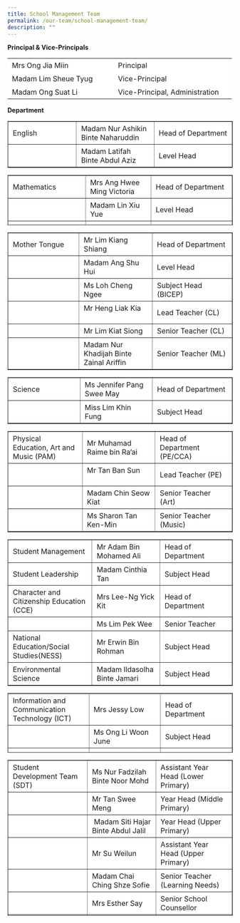 ```yaml
---
title: School Management Team
permalink: /our-team/school-management-team/
description: ""
---
```

**Principal & Vice-Principals**

<table border="0" style="box-sizing: inherit; border-collapse: collapse; border-spacing: 0px; max-width: 100%; width: 792.225px;"><tbody style="box-sizing: inherit;"><tr style="box-sizing: inherit; background: rgb(255, 255, 255);"><td style="box-sizing: inherit; padding: 5px 10px; width: 395.612px;">Mrs Ong Jia Miin</td><td style="box-sizing: inherit; padding: 5px 10px; width: 395.612px;">Principal</td></tr><tr style="box-sizing: inherit; background: rgb(255, 255, 255);"><td style="box-sizing: inherit; padding: 5px 10px; width: 395.612px;">Madam Lim Sheue Tyug</td><td style="box-sizing: inherit; padding: 5px 10px; width: 395.612px;">Vice-Principal</td></tr><tr style="box-sizing: inherit; background: rgb(255, 255, 255);"><td style="box-sizing: inherit; padding: 5px 10px; width: 395.612px;">Madam Ong Suat Li</td><td style="box-sizing: inherit; padding: 5px 10px; width: 395.612px;">Vice-Principal, Administration</td></tr></tbody></table>

**Department**

<table border="1" style="box-sizing: inherit; border-collapse: collapse; border-spacing: 0px; max-width: 100%; width: 792.225px;"><tbody style="box-sizing: inherit;"><tr style="box-sizing: inherit; background: rgb(255, 255, 255);"><td style="box-sizing: inherit; padding: 5px 10px; width: 263.737px;">English</td><td style="box-sizing: inherit; padding: 5px 10px; width: 263.737px;">Madam Nur Ashikin Binte Naharuddin</td><td style="box-sizing: inherit; padding: 5px 10px; width: 263.75px;">Head of Department</td></tr><tr style="box-sizing: inherit; background: rgb(255, 255, 255);"><td style="box-sizing: inherit; padding: 5px 10px; width: 263.737px;">&nbsp;</td><td style="box-sizing: inherit; padding: 5px 10px; width: 263.737px;">Madam Latifah Binte Abdul Aziz</td><td style="box-sizing: inherit; padding: 5px 10px; width: 263.75px;">Level Head</td></tr></tbody></table>

<table border="1" style="box-sizing: inherit; border-collapse: collapse; border-spacing: 0px; max-width: 100%; width: 792.225px; height: 111px;"><tbody style="box-sizing: inherit;"><tr style="box-sizing: inherit; background: rgb(255, 255, 255); height: 44px;"><td style="box-sizing: inherit; padding: 5px 10px; width: 263.737px; height: 44px;">Mathematics</td><td style="box-sizing: inherit; padding: 5px 10px; width: 263.737px; height: 44px;">Mrs Ang Hwee Ming Victoria</td><td style="box-sizing: inherit; padding: 5px 10px; width: 263.75px; height: 44px;">Head of Department</td></tr><tr style="box-sizing: inherit; background: rgb(255, 255, 255); height: 23px;"><td style="box-sizing: inherit; padding: 5px 10px; width: 263.737px; height: 23px;">&nbsp;</td><td style="box-sizing: inherit; padding: 5px 10px; width: 263.737px; height: 23px;">Madam Lin Xiu Yue</td><td style="box-sizing: inherit; padding: 5px 10px; width: 263.75px; height: 23px;">Level Head</td></tr><tr style="box-sizing: inherit; background: rgb(255, 255, 255); height: 44px;"><td style="box-sizing: inherit; padding: 5px 10px; width: 263.737px; height: 44px;">&nbsp;</td><td style="box-sizing: inherit; padding: 5px 10px; width: 263.737px; height: 44px;">Mr Ves Chee Kim Lee</td><td style="box-sizing: inherit; padding: 5px 10px; width: 263.75px; height: 44px;">Senior Teacher (Mathematics)</td></tr></tbody></table>

<table border="1" style="box-sizing: inherit; border-collapse: collapse; border-spacing: 0px; max-width: 100%; width: 792.225px;"><tbody style="box-sizing: inherit;"><tr style="box-sizing: inherit; background: rgb(255, 255, 255);"><td style="box-sizing: inherit; padding: 5px 10px; width: 263.737px;">Mother Tongue</td><td style="box-sizing: inherit; padding: 5px 10px; width: 263.737px;">Mr Lim Kiang Shiang</td><td style="box-sizing: inherit; padding: 5px 10px; width: 263.75px;">Head of Department</td></tr><tr style="box-sizing: inherit; background: rgb(255, 255, 255);"><td style="box-sizing: inherit; padding: 5px 10px; width: 263.737px;">&nbsp;</td><td style="box-sizing: inherit; padding: 5px 10px; width: 263.737px;">Madam Ang Shu Hui&nbsp; &nbsp;&nbsp;</td><td style="box-sizing: inherit; padding: 5px 10px; width: 263.75px;">Level Head</td></tr><tr style="box-sizing: inherit; background: rgb(255, 255, 255);"><td style="box-sizing: inherit; padding: 5px 10px; width: 263.737px;">&nbsp;</td><td style="box-sizing: inherit; padding: 5px 10px; width: 263.737px;">Ms Loh Cheng Ngee</td><td style="box-sizing: inherit; padding: 5px 10px; width: 263.75px;">Subject Head (BICEP)</td></tr><tr style="box-sizing: inherit; background: rgb(255, 255, 255);"><td style="box-sizing: inherit; padding: 5px 10px; width: 263.737px;">&nbsp;</td><td style="box-sizing: inherit; padding: 5px 10px; width: 263.737px;">Mr Heng Liak Kia&nbsp; &nbsp; &nbsp;</td><td style="box-sizing: inherit; padding: 5px 10px; width: 263.75px;">Lead Teacher (CL)</td></tr><tr style="box-sizing: inherit; background: rgb(255, 255, 255);"><td style="box-sizing: inherit; padding: 5px 10px; width: 263.737px;">&nbsp;</td><td style="box-sizing: inherit; padding: 5px 10px; width: 263.737px;">Mr Lim Kiat Siong</td><td style="box-sizing: inherit; padding: 5px 10px; width: 263.75px;">Senior Teacher (CL)</td></tr><tr style="box-sizing: inherit; background: rgb(255, 255, 255);"><td style="box-sizing: inherit; padding: 5px 10px; width: 263.737px;">&nbsp;</td><td style="box-sizing: inherit; padding: 5px 10px; width: 263.737px;">Madam Nur Khadijah Binte Zainal Ariffin&nbsp;</td><td style="box-sizing: inherit; padding: 5px 10px; width: 263.75px;">Senior Teacher (ML)</td></tr></tbody></table>

<table border="1" style="box-sizing: inherit; border-collapse: collapse; border-spacing: 0px; max-width: 100%; width: 792.225px;"><tbody style="box-sizing: inherit;"><tr style="box-sizing: inherit; background: rgb(255, 255, 255);"><td style="box-sizing: inherit; padding: 5px 10px; width: 263.737px;">Science</td><td style="box-sizing: inherit; padding: 5px 10px; width: 263.737px;">Ms Jennifer Pang Swee May</td><td style="box-sizing: inherit; padding: 5px 10px; width: 263.75px;">Head of Department</td></tr><tr style="box-sizing: inherit; background: rgb(255, 255, 255);"><td style="box-sizing: inherit; padding: 5px 10px; width: 263.737px;">&nbsp;</td><td style="box-sizing: inherit; padding: 5px 10px; width: 263.737px;">Miss Lim Khin Fung</td><td style="box-sizing: inherit; padding: 5px 10px; width: 263.75px;">Subject Head</td></tr></tbody></table>

<table border="1" style="box-sizing: inherit; border-collapse: collapse; border-spacing: 0px; max-width: 100%; width: 792.225px;"><tbody style="box-sizing: inherit;"><tr style="box-sizing: inherit; background: rgb(255, 255, 255);"><td style="box-sizing: inherit; padding: 5px 10px; width: 263.737px;">Physical Education, Art and Music (PAM)</td><td style="box-sizing: inherit; padding: 5px 10px; width: 263.737px;">Mr Muhamad Raime bin Ra’ai</td><td style="box-sizing: inherit; padding: 5px 10px; width: 263.75px;">Head of Department (PE/CCA)</td></tr><tr style="box-sizing: inherit; background: rgb(255, 255, 255);"><td style="box-sizing: inherit; padding: 5px 10px; width: 263.737px;">&nbsp;</td><td style="box-sizing: inherit; padding: 5px 10px; width: 263.737px;">Mr Tan Ban Sun&nbsp; &nbsp; &nbsp; &nbsp; &nbsp; &nbsp;</td><td style="box-sizing: inherit; padding: 5px 10px; width: 263.75px;">Lead Teacher (PE)</td></tr><tr style="box-sizing: inherit; background: rgb(255, 255, 255);"><td style="box-sizing: inherit; padding: 5px 10px; width: 263.737px;">&nbsp;</td><td style="box-sizing: inherit; padding: 5px 10px; width: 263.737px;">Madam Chin Seow Kiat&nbsp;</td><td style="box-sizing: inherit; padding: 5px 10px; width: 263.75px;">Senior Teacher (Art)</td></tr><tr style="box-sizing: inherit; background: rgb(255, 255, 255);"><td style="box-sizing: inherit; padding: 5px 10px; width: 263.737px;">&nbsp;</td><td style="box-sizing: inherit; padding: 5px 10px; width: 263.737px;">Ms Sharon Tan Ken-Min&nbsp;</td><td style="box-sizing: inherit; padding: 5px 10px; width: 263.75px;">Senior Teacher (Music)</td></tr></tbody></table>

<table border="1" style="box-sizing: inherit; border-collapse: collapse; border-spacing: 0px; max-width: 100%; width: 792.225px;"><tbody style="box-sizing: inherit;"><tr style="box-sizing: inherit; background: rgb(255, 255, 255);"><td style="box-sizing: inherit; padding: 5px 10px; width: 263.737px;">Student Management</td><td style="box-sizing: inherit; padding: 5px 10px; width: 263.737px;">Mr Adam Bin Mohamed Ali</td><td style="box-sizing: inherit; padding: 5px 10px; width: 263.75px;">Head of Department</td></tr><tr style="box-sizing: inherit; background: rgb(255, 255, 255);"><td style="box-sizing: inherit; padding: 5px 10px; width: 263.737px;">Student Leadership</td><td style="box-sizing: inherit; padding: 5px 10px; width: 263.737px;">Madam Cinthia Tan</td><td style="box-sizing: inherit; padding: 5px 10px; width: 263.75px;">Subject Head&nbsp;</td></tr><tr style="box-sizing: inherit; background: rgb(255, 255, 255);"><td style="box-sizing: inherit; padding: 5px 10px; width: 263.737px;">Character and Citizenship Education (CCE)</td><td style="box-sizing: inherit; padding: 5px 10px; width: 263.737px;">Mrs Lee-Ng Yick Kit</td><td style="box-sizing: inherit; padding: 5px 10px; width: 263.75px;">Head of Department</td></tr><tr style="box-sizing: inherit; background: rgb(255, 255, 255);"><td style="box-sizing: inherit; padding: 5px 10px; width: 263.737px;">&nbsp;</td><td style="box-sizing: inherit; padding: 5px 10px; width: 263.737px;">Ms Lim Pek Wee</td><td style="box-sizing: inherit; padding: 5px 10px; width: 263.75px;">Senior Teacher&nbsp;</td></tr><tr style="box-sizing: inherit; background: rgb(255, 255, 255);"><td style="box-sizing: inherit; padding: 5px 10px; width: 263.737px;">National Education/Social Studies(NESS)</td><td style="box-sizing: inherit; padding: 5px 10px; width: 263.737px;">Mr Erwin Bin Rohman</td><td style="box-sizing: inherit; padding: 5px 10px; width: 263.75px;">Subject Head</td></tr><tr style="box-sizing: inherit; background: rgb(255, 255, 255);"><td style="box-sizing: inherit; padding: 5px 10px; width: 263.737px;">Environmental Science</td><td style="box-sizing: inherit; padding: 5px 10px; width: 263.737px;">Madam Ildasolha Binte Jamari &nbsp;</td><td style="box-sizing: inherit; padding: 5px 10px; width: 263.75px;">Subject Head</td></tr></tbody></table>

<table border="1" style="box-sizing: inherit; border-collapse: collapse; border-spacing: 0px; max-width: 100%; width: 792.225px; height: 132px;"><tbody style="box-sizing: inherit;"><tr style="box-sizing: inherit; background: rgb(255, 255, 255); height: 65px;"><td style="box-sizing: inherit; padding: 5px 10px; width: 263.737px; height: 65px;">Information and Communication Technology (ICT)</td><td style="box-sizing: inherit; padding: 5px 10px; width: 263.737px; height: 65px;">Mrs Jessy Low</td><td style="box-sizing: inherit; padding: 5px 10px; width: 263.75px; height: 65px;">Head of Department</td></tr><tr style="box-sizing: inherit; background: rgb(255, 255, 255); height: 23px;"><td style="box-sizing: inherit; padding: 5px 10px; width: 263.737px; height: 23px;">&nbsp;</td><td style="box-sizing: inherit; padding: 5px 10px; width: 263.737px; height: 23px;">Ms Ong Li Woon June</td><td style="box-sizing: inherit; padding: 5px 10px; width: 263.75px; height: 23px;">Subject Head</td></tr><tr style="box-sizing: inherit; background: rgb(255, 255, 255); height: 44px;"><td style="box-sizing: inherit; padding: 5px 10px; width: 263.737px; height: 44px;">&nbsp;</td><td style="box-sizing: inherit; padding: 5px 10px; width: 263.737px; height: 44px;">Madam Nooraina Binte Mohammad Nasir</td><td style="box-sizing: inherit; padding: 5px 10px; width: 263.75px; height: 44px;">Subject Head (ALP)</td></tr></tbody></table>

<table border="1" style="box-sizing: inherit; border-collapse: collapse; border-spacing: 0px; max-width: 100%; width: 792.225px; height: 348px;"><tbody style="box-sizing: inherit;"><tr style="box-sizing: inherit; background: rgb(255, 255, 255);"><td style="box-sizing: inherit; padding: 5px 10px; width: 263.737px;">Student Development Team (SDT)</td><td style="box-sizing: inherit; padding: 5px 10px; width: 263.737px;">Ms Nur Fadzilah Binte Noor Mohd</td><td style="box-sizing: inherit; padding: 5px 10px; width: 263.75px;">Assistant Year Head (Lower Primary)</td></tr><tr style="box-sizing: inherit; background: rgb(255, 255, 255);"><td style="box-sizing: inherit; padding: 5px 10px; width: 263.737px;">&nbsp;</td><td style="box-sizing: inherit; padding: 5px 10px; width: 263.737px;">Mr Tan Swee Meng</td><td style="box-sizing: inherit; padding: 5px 10px; width: 263.75px;">Year Head (Middle Primary)</td></tr><tr style="box-sizing: inherit; background: rgb(255, 255, 255);"><td style="box-sizing: inherit; padding: 5px 10px; width: 263.737px;">&nbsp;</td><td style="box-sizing: inherit; padding: 5px 10px; width: 263.737px;">&nbsp;Madam Siti Hajar Binte Abdul Jalil</td><td style="box-sizing: inherit; padding: 5px 10px; width: 263.75px;">Year Head (Upper Primary)</td></tr><tr style="box-sizing: inherit; background: rgb(255, 255, 255);"><td style="box-sizing: inherit; padding: 5px 10px; width: 263.737px;">&nbsp;</td><td style="box-sizing: inherit; padding: 5px 10px; width: 263.737px;">Mr Su Weilun&nbsp; &nbsp;</td><td style="box-sizing: inherit; padding: 5px 10px; width: 263.75px;">Assistant Year Head (Upper Primary)</td></tr><tr style="box-sizing: inherit; background: rgb(255, 255, 255);"><td style="box-sizing: inherit; padding: 5px 10px; width: 263.737px;">&nbsp;</td><td style="box-sizing: inherit; padding: 5px 10px; width: 263.737px;">Madam Chai Ching Shze Sofie</td><td style="box-sizing: inherit; padding: 5px 10px; width: 263.75px;">Senior Teacher (Learning Needs)</td></tr><tr style="box-sizing: inherit; background: rgb(255, 255, 255);"><td style="box-sizing: inherit; padding: 5px 10px; width: 263.737px;">&nbsp;</td><td style="box-sizing: inherit; padding: 5px 10px; width: 263.737px;">Mrs Esther Say</td><td style="box-sizing: inherit; padding: 5px 10px; width: 263.75px;">Senior School Counsellor</td></tr><tr style="box-sizing: inherit; background: rgb(255, 255, 255);"><td style="box-sizing: inherit; padding: 5px 10px; width: 263.737px;">School Staff Development</td><td style="box-sizing: inherit; padding: 5px 10px; width: 263.737px;">Mr Ng Boon Yang</td><td style="box-sizing: inherit; padding: 5px 10px; width: 263.75px;">School Staff Developer/<br style="box-sizing: inherit;">Head of Department</td></tr></tbody></table>